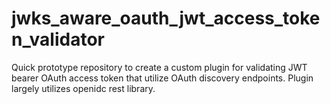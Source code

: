# jwks_aware_oauth_jwt_access_token_validator

Quick prototype repository to create a custom plugin for validating JWT bearer OAuth access token that utilize OAuth discovery endpoints. Plugin largely utilizes openidc rest library.